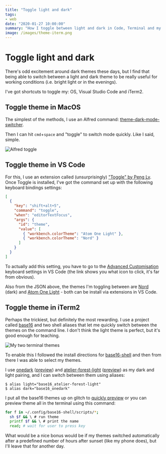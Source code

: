 ```yaml
---
title: "Toggle light and dark"
tags:
- web
date: "2020-01-27 10:00:00"
summary: "How I toggle between light and dark in Code, Terminal and my OS"
image: /images/theme-iterm.png
---
```


# Toggle light and dark

There's odd excitement around dark themes these days, but I find that being able to switch between a light and dark theme to be really useful for working conditions (i.e. bright light or in the evenings).

I've got shortcuts to toggle my: OS, Visual Studio Code and iTerm2.

<!--more-->

## Toggle theme in MacOS

The simplest of the methods, I use an Alfred command: [theme-dark-mode-switcher](https://www.alfredforum.com/topic/11561-macos-mojave-theme-dark-mode-switcher/).

Then I can hit `cmd`+`space` and "toggle" to switch mode quickly. Like I said, simple.

![Alfred toggle](/images/theme-alfred.png)

## Toggle theme in VS Code

For this, I use an extension called (unsurprisingly) ["Toggle" by Peng Lv](https://marketplace.visualstudio.com/items?itemName=rebornix.toggle). Once Toggle is installed, I've got the command set up with the following keyboard bindings settings:

```json
[
  {
    "key": "shift+alt+5",
    "command": "toggle",
    "when": "editorTextFocus",
    "args": {
      "id": "theme",
      "value": [
        { "workbench.colorTheme": "Atom One Light" },
        { "workbench.colorTheme": "Nord" }
      ]
    }
  }
]
```

To actually add this setting, you have to go to the [Advanced Customisation](https://code.visualstudio.com/docs/getstarted/keybindings#_advanced-customization) keyboard settings in VS Code (the link shows you what icon to click, it's far from obvious).

Also from the JSON above, the themes I'm toggling between are [Nord](https://marketplace.visualstudio.com/items?itemName=arcticicestudio.nord-visual-studio-code) (dark) and [Atom One Light](https://marketplace.visualstudio.com/items?itemName=akamud.vscode-theme-onelight) - both can be install via extensions in VS Code.

## Toggle theme in iTerm2

Perhaps the trickiest, but definitely the most rewarding. I use a project called [base16](https://github.com/chriskempson/base16/) and two shell aliases that let me quickly switch between the themes on the command line. I don't think the light theme is perfect, but it's good enough for teaching.

![My two terminal themes](/images/theme-iterm.png)

To enable this I followed the install directions for [base16-shell](https://github.com/chriskempson/base16-shell) and then from there I was able to select my themes.

I use [onedark](https://github.com/tilal6991/base16-onedark-scheme) ([preview](https://base16.glitch.me/previews/base16-onedark.html)) and [atelier-forest-light](https://github.com/atelierbram/base16-atelier-schemes) ([preview](https://base16.glitch.me/previews/base16-atelier-forest-light.html)) as my dark and light pairing, and I can switch between them using aliases:

```shell
$ alias light="base16_atelier-forest-light"
$ alias dark="base16_onedark"
```

I put all the base16 themes up on glitch to [quickly preview](https://base16.glitch.me/previews/) or you can preview theme all in the terminal using this command:

```bash
for f in ~/.config/base16-shell/scripts/*;
  sh $f && \ # run theme
  printf $f && \ # print the name
  read; # wait for user to press key
```

What would be a nice bonus would be if my themes switched automatically after a predefined number of hours after sunset (like my phone does), but I'll leave that for another day.
